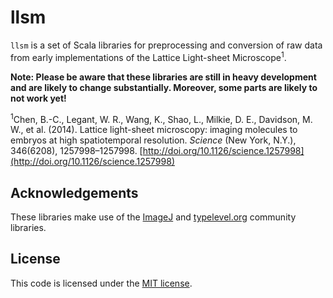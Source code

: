 # llsm
`llsm` is a set of Scala libraries for preprocessing and conversion of raw data
from early implementations of the Lattice Light-sheet Microscope<sup>1</sup>.

__Note: Please be aware that these libraries are still in heavy development and are likely to change substantially. Moreover, some parts are likely to not work yet!__

<sup>1</sup>Chen, B.-C., Legant, W. R., Wang, K., Shao, L., Milkie, D. E., Davidson, M. W., et al. (2014). Lattice light-sheet microscopy: imaging molecules to embryos at high spatiotemporal resolution. *Science* (New York, N.Y.), 346(6208), 1257998–1257998. [http://doi.org/10.1126/science.1257998](http://doi.org/10.1126/science.1257998)

## Acknowledgements
These libraries make use of the [ImageJ](http://imagej.net) and [typelevel.org](http://typelevel.org) community libraries.

## License
This code is licensed under the [MIT license](https://opensource.org/licenses/MIT).
